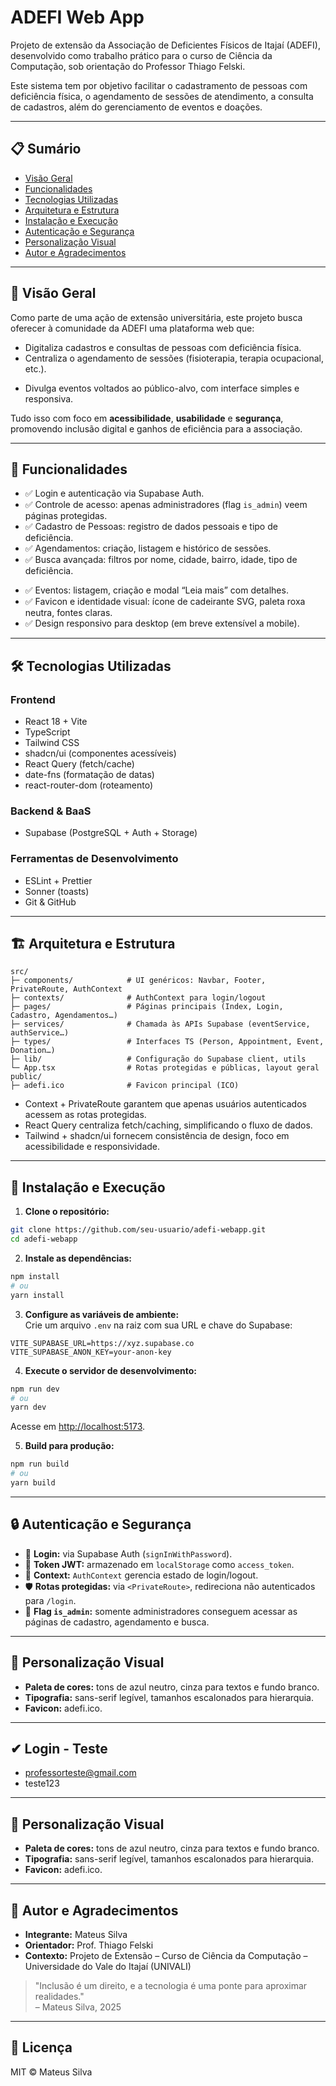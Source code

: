 
# ADEFI Web App

Projeto de extensão da Associação de Deficientes Físicos de Itajaí (ADEFI), desenvolvido como trabalho prático para o curso de Ciência da Computação, sob orientação do Professor Thiago Felski.

Este sistema tem por objetivo facilitar o cadastramento de pessoas com deficiência física, o agendamento de sessões de atendimento, a consulta de cadastros, além do gerenciamento de eventos e doações.

---

## 📋 Sumário

- [Visão Geral](#-visão-geral)
- [Funcionalidades](#-funcionalidades)
- [Tecnologias Utilizadas](#-tecnologias-utilizadas)
- [Arquitetura e Estrutura](#-arquitetura-e-estrutura)
- [Instalação e Execução](#-instalação-e-execução)
- [Autenticação e Segurança](#-autenticação-e-segurança)
- [Personalização Visual](#-personalização-visual)
- [Autor e Agradecimentos](#-autor-e-agradecimentos)

---

## 🎯 Visão Geral

Como parte de uma ação de extensão universitária, este projeto busca oferecer à comunidade da ADEFI uma plataforma web que:

- Digitaliza cadastros e consultas de pessoas com deficiência física.
- Centraliza o agendamento de sessões (fisioterapia, terapia ocupacional, etc.).
<!-- - Organiza o histórico de doações e permite o registro rápido de contribuições. -->
- Divulga eventos voltados ao público-alvo, com interface simples e responsiva.

Tudo isso com foco em **acessibilidade**, **usabilidade** e **segurança**, promovendo inclusão digital e ganhos de eficiência para a associação.

---

## 🔧 Funcionalidades

- ✅ Login e autenticação via Supabase Auth.
- ✅ Controle de acesso: apenas administradores (flag `is_admin`) veem páginas protegidas.
- ✅ Cadastro de Pessoas: registro de dados pessoais e tipo de deficiência.
- ✅ Agendamentos: criação, listagem e histórico de sessões.
- ✅ Busca avançada: filtros por nome, cidade, bairro, idade, tipo de deficiência.
<!-- - ✅ Doações: registro de valores e itens, histórico financeiro com totalizador.  -->
- ✅ Eventos: listagem, criação e modal “Leia mais” com detalhes.
- ✅ Favicon e identidade visual: ícone de cadeirante SVG, paleta roxa neutra, fontes claras.
- ✅ Design responsivo para desktop (em breve extensível a mobile).

---

## 🛠 Tecnologias Utilizadas

### Frontend

- React 18 + Vite
- TypeScript
- Tailwind CSS
- shadcn/ui (componentes acessíveis)
- React Query (fetch/cache)
- date-fns (formatação de datas)
- react-router-dom (roteamento)

### Backend & BaaS

- Supabase (PostgreSQL + Auth + Storage)

### Ferramentas de Desenvolvimento

- ESLint + Prettier
- Sonner (toasts)
- Git & GitHub

---

## 🏗 Arquitetura e Estrutura

```
src/
├─ components/            # UI genéricos: Navbar, Footer, PrivateRoute, AuthContext
├─ contexts/              # AuthContext para login/logout
├─ pages/                 # Páginas principais (Index, Login, Cadastro, Agendamentos…)
├─ services/              # Chamada às APIs Supabase (eventService, authService…)
├─ types/                 # Interfaces TS (Person, Appointment, Event, Donation…)
├─ lib/                   # Configuração do Supabase client, utils
└─ App.tsx                # Rotas protegidas e públicas, layout geral
public/
├─ adefi.ico              # Favicon principal (ICO)
```

- Context + PrivateRoute garantem que apenas usuários autenticados acessem as rotas protegidas.
- React Query centraliza fetch/caching, simplificando o fluxo de dados.
- Tailwind + shadcn/ui fornecem consistência de design, foco em acessibilidade e responsividade.

---

## 🚀 Instalação e Execução

1. **Clone o repositório:**

```bash
git clone https://github.com/seu-usuario/adefi-webapp.git
cd adefi-webapp
```

2. **Instale as dependências:**

```bash
npm install
# ou
yarn install
```

3. **Configure as variáveis de ambiente:**  
Crie um arquivo `.env` na raiz com sua URL e chave do Supabase:

```env
VITE_SUPABASE_URL=https://xyz.supabase.co
VITE_SUPABASE_ANON_KEY=your-anon-key
```

4. **Execute o servidor de desenvolvimento:**

```bash
npm run dev
# ou
yarn dev
```

Acesse em [http://localhost:5173](http://localhost:5173).

5. **Build para produção:**

```bash
npm run build
# ou
yarn build
```

---

## 🔒 Autenticação e Segurança

- 🔐 **Login:** via Supabase Auth (`signInWithPassword`).
- 🔑 **Token JWT:** armazenado em `localStorage` como `access_token`.
- 🧠 **Context:** `AuthContext` gerencia estado de login/logout.
- 🛡️ **Rotas protegidas:** via `<PrivateRoute>`, redireciona não autenticados para `/login`.
- 👤 **Flag `is_admin`:** somente administradores conseguem acessar as páginas de cadastro, agendamento e busca.

---

## 🎨 Personalização Visual

- **Paleta de cores:** tons de azul neutro, cinza para textos e fundo branco.
- **Tipografia:** sans-serif legível, tamanhos escalonados para hierarquia.
- **Favicon:** adefi.ico.

---
## ✔ Login - Teste

- professorteste@gmail.com
- teste123

---

## 🎨 Personalização Visual

- **Paleta de cores:** tons de azul neutro, cinza para textos e fundo branco.
- **Tipografia:** sans-serif legível, tamanhos escalonados para hierarquia.
- **Favicon:** adefi.ico.

---

## 👤 Autor e Agradecimentos

- **Integrante:** Mateus Silva  
- **Orientador:** Prof. Thiago Felski  
- **Contexto:** Projeto de Extensão – Curso de Ciência da Computação – Universidade do Vale do Itajaí (UNIVALI)

> "Inclusão é um direito, e a tecnologia é uma ponte para aproximar realidades."  
> – Mateus Silva, 2025

---

## 📝 Licença

MIT © Mateus Silva
